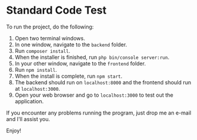 # Standard Code Test
To run the project, do the following:

1. Open two terminal windows.
2. In one window, navigate to the `backend` folder.
3. Run `composer install`.
4. When the installer is finished, run `php bin/console server:run`.
5. In your other window, navigate to the `frontend` folder.
6. Run `npm install`.
7. When the install is complete, run `npm start`.
8. The backend should run on `localhost:8000` and the frontend should run at `localhost:3000`.
9. Open your web browser and go to `localhost:3000` to test out the application.

If you encounter any problems running the program, just drop me an e-mail and I'll assist you.

Enjoy!
